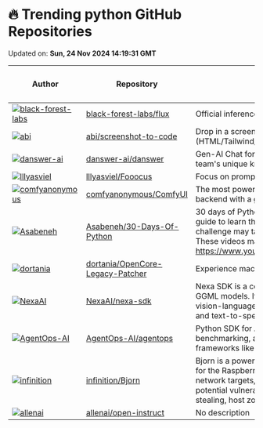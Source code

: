 # 🔥 Trending python GitHub Repositories

Updated on: **Sun, 24 Nov 2024 14:19:31 GMT**

| Author | Repository | Description | Language | ⭐ Total Stars | 🌟 Stars Today |
|--------|------------|-------------|----------|----------------|----------------|
| [![black-forest-labs](https://avatars.githubusercontent.com/u/37085732?s=40&v=4)](https://github.com/black-forest-labs) | [black-forest-labs/flux](https://github.com/black-forest-labs/flux) | Official inference repo for FLUX.1 models | Python | 16822 | 534 |
| [![abi](https://avatars.githubusercontent.com/u/23818?s=40&v=4)](https://github.com/abi) | [abi/screenshot-to-code](https://github.com/abi/screenshot-to-code) | Drop in a screenshot and convert it to clean code (HTML/Tailwind/React/Vue) | Python | 60898 | 290 |
| [![danswer-ai](https://avatars.githubusercontent.com/u/25087905?s=40&v=4)](https://github.com/danswer-ai) | [danswer-ai/danswer](https://github.com/danswer-ai/danswer) | Gen-AI Chat for Teams - Think ChatGPT if it had access to your team's unique knowledge. | Python | 10761 | 29 |
| [![lllyasviel](https://avatars.githubusercontent.com/u/19834515?s=40&v=4)](https://github.com/lllyasviel) | [lllyasviel/Fooocus](https://github.com/lllyasviel/Fooocus) | Focus on prompting and generating | Python | 41591 | 19 |
| [![comfyanonymous](https://avatars.githubusercontent.com/u/121283862?s=40&v=4)](https://github.com/comfyanonymous) | [comfyanonymous/ComfyUI](https://github.com/comfyanonymous/ComfyUI) | The most powerful and modular diffusion model GUI, api and backend with a graph/nodes interface. | Python | 57641 | 75 |
| [![Asabeneh](https://avatars.githubusercontent.com/u/9008063?s=40&v=4)](https://github.com/Asabeneh) | [Asabeneh/30-Days-Of-Python](https://github.com/Asabeneh/30-Days-Of-Python) | 30 days of Python programming challenge is a step-by-step guide to learn the Python programming language in 30 days. This challenge may take more than100 days, follow your own pace. These videos may help too: https://www.youtube.com/channel/UC7PNRuno1rzYPb1xLa4yktw | Python | 42874 | 36 |
| [![dortania](https://avatars.githubusercontent.com/u/48863253?s=40&v=4)](https://github.com/dortania) | [dortania/OpenCore-Legacy-Patcher](https://github.com/dortania/OpenCore-Legacy-Patcher) | Experience macOS just like before | Python | 13139 | 17 |
| [![NexaAI](https://avatars.githubusercontent.com/u/39573601?s=40&v=4)](https://github.com/NexaAI) | [NexaAI/nexa-sdk](https://github.com/NexaAI/nexa-sdk) | Nexa SDK is a comprehensive toolkit for supporting ONNX and GGML models. It supports text generation, image generation, vision-language models (VLM), auto-speech-recognition (ASR), and text-to-speech (TTS) capabilities. | Python | 4140 | 49 |
| [![AgentOps-AI](https://avatars.githubusercontent.com/u/14807319?s=40&v=4)](https://github.com/AgentOps-AI) | [AgentOps-AI/agentops](https://github.com/AgentOps-AI/agentops) | Python SDK for AI agent monitoring, LLM cost tracking, benchmarking, and more. Integrates with most LLMs and agent frameworks like CrewAI, Langchain, and Autogen | Python | 2172 | 20 |
| [![infinition](https://avatars.githubusercontent.com/u/37984399?s=40&v=4)](https://github.com/infinition) | [infinition/Bjorn](https://github.com/infinition/Bjorn) | Bjorn is a powerful network scanning and offensive security tool for the Raspberry Pi with a 2.13-inch e-Paper HAT. It discovers network targets, identifies open ports, exposed services, and potential vulnerabilities. Bjorn can perform brute force attacks, file stealing, host zombification, and supports custom attack scripts. | Python | 2508 | 63 |
| [![allenai](https://avatars.githubusercontent.com/u/17692805?s=40&v=4)](https://github.com/allenai) | [allenai/open-instruct](https://github.com/allenai/open-instruct) | No description | Python | 1448 | 29 |
